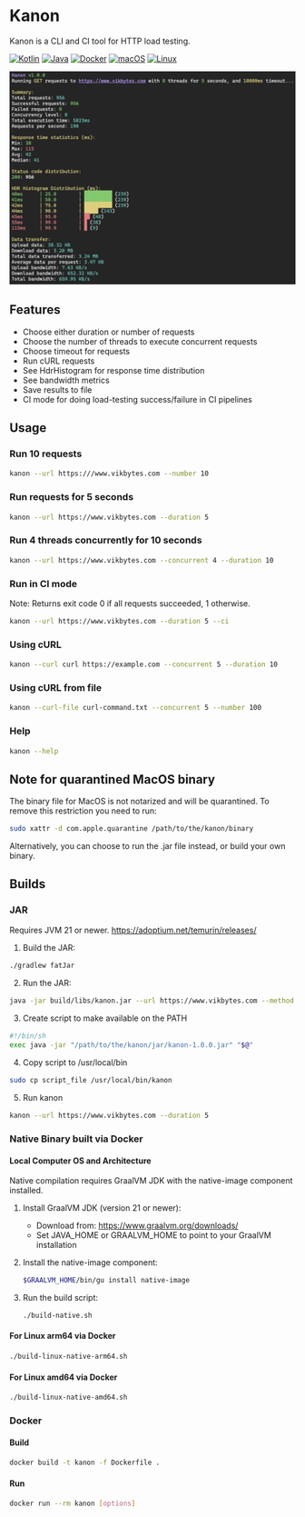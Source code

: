 # Kanon

Kanon is a CLI and CI tool for HTTP load testing.

[![Kotlin](https://img.shields.io/badge/Kotlin-%237F52FF.svg?logo=kotlin&logoColor=white)](#)
[![Java](https://img.shields.io/badge/Java-%23ED8B00.svg?logo=openjdk&logoColor=white)](#)
[![Docker](https://img.shields.io/badge/Docker-2496ED?logo=docker&logoColor=fff)](#)
[![macOS](https://img.shields.io/badge/macOS-000000?logo=apple&logoColor=F0F0F0)](#)
[![Linux](https://img.shields.io/badge/Linux-FCC624?logo=linux&logoColor=black)](#)

<img src="./kanon_screenshot.png" width="800" />

## Features

- Choose either duration or number of requests
- Choose the number of threads to execute concurrent requests
- Choose timeout for requests
- Run cURL requests
- See HdrHistogram for response time distribution
- See bandwidth metrics
- Save results to file
- CI mode for doing load-testing success/failure in CI pipelines

## Usage

### Run 10 requests

```bash
kanon --url https:///www.vikbytes.com --number 10
```

### Run requests for 5 seconds

```bash
kanon --url https://www.vikbytes.com --duration 5
```

### Run 4 threads concurrently for 10 seconds

```bash
kanon --url https://www.vikbytes.com --concurrent 4 --duration 10
```

### Run in CI mode

Note: Returns exit code 0 if all requests succeeded, 1 otherwise.

```bash
kanon --url https://www.vikbytes.com --duration 5 --ci
```

### Using cURL

```bash
kanon --curl curl https://example.com --concurrent 5 --duration 10
```

### Using cURL from file

```bash
kanon --curl-file curl-command.txt --concurrent 5 --number 100
```

### Help

```bash
kanon --help
```

## Note for quarantined MacOS binary

The binary file for MacOS is not notarized and will be quarantined.
To remove this restriction you need to run:

```bash
sudo xattr -d com.apple.quarantine /path/to/the/kanon/binary
```

Alternatively, you can choose to run the .jar file instead, or build your own binary.

## Builds

### JAR

Requires JVM 21 or newer. https://adoptium.net/temurin/releases/

1. Build the JAR:

```bash
./gradlew fatJar
```

2. Run the JAR:

```bash
java -jar build/libs/kanon.jar --url https://www.vikbytes.com --method GET --concurrent 2 --number 10
```

3. Create script to make available on the PATH

```bash
#!/bin/sh
exec java -jar "/path/to/the/kanon/jar/kanon-1.0.0.jar" "$@"
```

4. Copy script to /usr/local/bin

```bash
sudo cp script_file /usr/local/bin/kanon
```

5. Run kanon

```bash
kanon --url https://www.vikbytes.com --duration 5
```

### Native Binary built via Docker

#### Local Computer OS and Architecture

Native compilation requires GraalVM JDK with the native-image component installed.

1. Install GraalVM JDK (version 21 or newer):
    - Download from: https://www.graalvm.org/downloads/
    - Set JAVA_HOME or GRAALVM_HOME to point to your GraalVM installation

2. Install the native-image component:
   ```bash
   $GRAALVM_HOME/bin/gu install native-image
   ```

3. Run the build script:
   ```bash
   ./build-native.sh
   ```

#### For Linux arm64 via Docker

```bash
./build-linux-native-arm64.sh
```

#### For Linux amd64 via Docker

```bash
./build-linux-native-amd64.sh
```

### Docker

#### Build

```bash
docker build -t kanon -f Dockerfile .
```

#### Run

```bash
docker run --rm kanon [options]
```